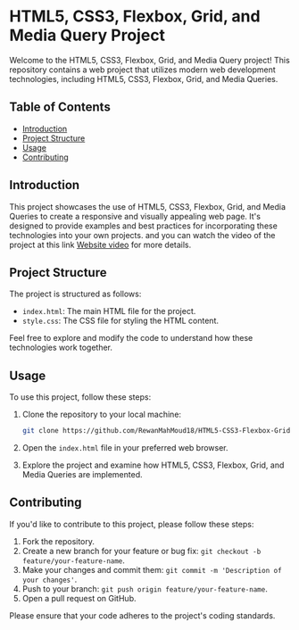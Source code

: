 # HTML5, CSS3, Flexbox, Grid, and Media Query Project

Welcome to the HTML5, CSS3, Flexbox, Grid, and Media Query project! This repository contains a web project that utilizes modern web development technologies, including HTML5, CSS3, Flexbox, Grid, and Media Queries.

## Table of Contents

- [Introduction](#introduction)
- [Project Structure](#project-structure)
- [Usage](#usage)
- [Contributing](#contributing)


## Introduction

This project showcases the use of HTML5, CSS3, Flexbox, Grid, and Media Queries to create a responsive and visually appealing web page. It's designed to provide examples and best practices for incorporating these technologies into your own projects.
and you can watch the video of the project at this link [Website video](https://www.linkedin.com/posts/rewan-mahmoud-03a990222_html-css-frontend-activity-7115312463474024449-hGJB?utm_source=share&utm_medium=member_desktop) for more details.


## Project Structure

The project is structured as follows:

- `index.html`: The main HTML file for the project.
- `style.css`: The CSS file for styling the HTML content.

Feel free to explore and modify the code to understand how these technologies work together.

## Usage

To use this project, follow these steps:

1. Clone the repository to your local machine:

    ```bash
    git clone https://github.com/RewanMahMoud18/HTML5-CSS3-Flexbox-Grid-Media-query-project.git
    ```

2. Open the `index.html` file in your preferred web browser.

3. Explore the project and examine how HTML5, CSS3, Flexbox, Grid, and Media Queries are implemented.

## Contributing

If you'd like to contribute to this project, please follow these steps:

1. Fork the repository.
2. Create a new branch for your feature or bug fix: `git checkout -b feature/your-feature-name`.
3. Make your changes and commit them: `git commit -m 'Description of your changes'`.
4. Push to your branch: `git push origin feature/your-feature-name`.
5. Open a pull request on GitHub.

Please ensure that your code adheres to the project's coding standards.
